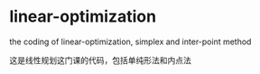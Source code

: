 # linear-optimization
the coding of linear-optimization, simplex and inter-point method

这是线性规划这门课的代码，包括单纯形法和内点法
